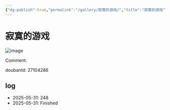 ```yaml
---
{"dg-publish":true,"permalink":"/gallery/寂寞的游戏/","title":"寂寞的游戏","created":"2025-06-16T14:31:17.829+08:00"}
---
```



# 寂寞的游戏

![image](https://hiraeth-picbed.oss-cn-beijing.aliyuncs.com/20250531154443.webp)

Comment: 



doubanId: 27104286

## log

- 2025-05-31: 248
- 2025-05-31: Finished
